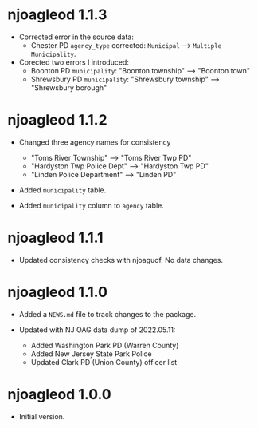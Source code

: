# njoagleod 1.1.3
* Corrected error in the source data:
  - Chester PD `agency_type` corrected: `Municipal` --> `Multiple Municipality`.
* Corected two errors I introduced:
  - Boonton PD `municipality`:  "Boonton township" --> "Boonton town"
  - Shrewsbury PD `municipality`:  "Shrewsbury township" --> "Shrewsbury borough"
  
# njoagleod 1.1.2
* Changed three agency names for consistency

  - "Toms River Township" --> "Toms River Twp PD"
  - "Hardyston Twp Police Dept" --> "Hardyston Twp PD"
  - "Linden Police Department" --> "Linden PD"

* Added `municipality` table.

* Added `municipality` column to `agency` table.

# njoagleod 1.1.1

* Updated consistency checks with njoaguof. No data changes.

# njoagleod 1.1.0

* Added a `NEWS.md` file to track changes to the package.

* Updated with NJ OAG data dump of 2022.05.11:
  - Added Washington Park PD (Warren County)
  - Added New Jersey State Park Police
  - Updated Clark PD (Union County) officer list

# njoagleod 1.0.0

  * Initial version.
